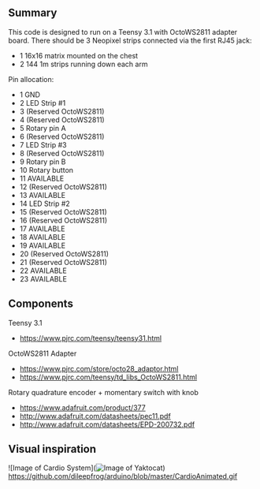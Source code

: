 ## Summary

This code is designed to run on a Teensy 3.1 with OctoWS2811 adapter board. There should be 3 Neopixel strips connected via the first RJ45 jack:
  - 1 16x16 matrix mounted on the chest
  - 2 144 1m strips running down each arm

Pin allocation:
  -  1 GND
  -  2 LED Strip #1
  -  3 (Reserved OctoWS2811)
  -  4 (Reserved OctoWS2811)
  -  5 Rotary pin A
  -  6 (Reserved OctoWS2811)
  -  7 LED Strip #3
  -  8 (Reserved OctoWS2811)
  -  9 Rotary pin B
  - 10 Rotary button
  - 11 AVAILABLE
  - 12 (Reserved OctoWS2811)
  - 13 AVAILABLE
  - 14 LED Strip #2
  - 15 (Reserved OctoWS2811)
  - 16 (Reserved OctoWS2811)
  - 17 AVAILABLE
  - 18 AVAILABLE
  - 19 AVAILABLE
  - 20 (Reserved OctoWS2811)
  - 21 (Reserved OctoWS2811)
  - 22 AVAILABLE
  - 23 AVAILABLE

## Components

Teensy 3.1
  - https://www.pjrc.com/teensy/teensy31.html

OctoWS2811 Adapter
  - https://www.pjrc.com/store/octo28_adaptor.html
  - https://www.pjrc.com/teensy/td_libs_OctoWS2811.html

Rotary quadrature encoder + momentary switch with knob
  - https://www.adafruit.com/product/377
  - http://www.adafruit.com/datasheets/pec11.pdf
  - http://www.adafruit.com/datasheets/EPD-200732.pdf

## Visual inspiration

![Image of Cardio System](![Image of Yaktocat](https://octodex.github.com/images/yaktocat.png))
https://github.com/dileepfrog/arduino/blob/master/CardioAnimated.gif


